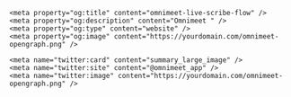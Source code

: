 <!DOCTYPE html>
<html lang="en">
  <head>
    <meta charset="UTF-8" />
    <meta name="viewport" content="width=device-width, initial-scale=1.0" />
    <title>omnimeet</title>
    <meta name="description" content="Omnimeet Generated Project" />
    <meta name="author" content="Omnimeet" />

    <meta property="og:title" content="omnimeet-live-scribe-flow" />
    <meta property="og:description" content="Omnimeet " />
    <meta property="og:type" content="website" />
    <meta property="og:image" content="https://yourdomain.com/omnimeet-opengraph.png" />

    <meta name="twitter:card" content="summary_large_image" />
    <meta name="twitter:site" content="@omnimeet_app" />
    <meta name="twitter:image" content="https://yourdomain.com/omnimeet-opengraph.png" />
  </head>

  <body>
    <div id="root"></div>
    <script type="module" src="/src/main.tsx"></script>
  </body>
</html>
